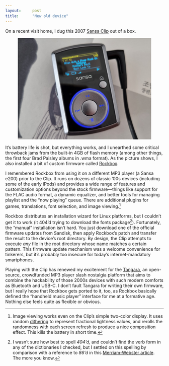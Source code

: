 ```yaml
---
layout:     post
title:      "New old device"
---
```


On a recent visit home, I dug this 2007
[Sansa Clip](https://en.wikipedia.org/wiki/SanDisk_portable_media_players#Sansa_Clip)
out of a box.

<figure>
<img
  src="/assets/images/rockbox-sansa-clip.jpg"
  class="compact"
  alt="An image of an Obama-era Sansa clip (released in late 2007, probably manufactured later) running the Rockbox custom firmware"
/>
</figure>

It’s battery life is shot, but everything works, and I unearthed some critical
throwback jams from the built-in 4GB of flash memory (among other things, the
first four Brad Paisley albums in .wma format). As the picture shows, I also
installed a bit of custom firmware called [Rockbox](https://www.rockbox.org/).

<!--more-->

I remembered Rockbox from using it on a different MP3 player (a Sansa e200)
prior to the Clip. It runs on dozens of classic ’00s devices (including some of
the early iPods) and provides a wide range of features and customization options
beyond the stock firmware—things like support for the FLAC audio format, a
dynamic equalizer, and better tools for managing playlist and the “now playing”
queue. There are additional plugins for games, translations, font selection, and
image viewing.[^imageview]

[^imageview]: Image viewing works even on the Clip’s simple two-color display. It uses random [dithering](https://en.wikipedia.org/wiki/Dither) to represent fractional lightness values, and rerolls the randomness with each screen refresh to produce a nice composition effect. This kills the battery in short time.

Rockbox distributes an installation wizard for Linux platforms, but I couldn’t
get it to work (it 404’d trying to download the fonts package[^404]). Fortunately,
the “manual” installation isn’t hard. You just download one of the official
firmware updates from Sandisk, then apply Rockbox’s patch and transfer the
result to the device’s root directory. By design, the Clip attempts to execute
*any* file in the root directory whose name matches a certain pattern. This
firmware update mechanism was a welcome convenience for tinkerers, but it’s
probably too insecure for today’s internet-mandatory smartphones.

[^404]: I wasn’t sure how best to spell *404’d,* and couldn’t find the verb form in any of the dictionaries I checked, but I settled on this spelling by comparison with a reference to *86’d* in this [Merriam-Webster article](https://www.merriam-webster.com/wordplay/eighty-six-meaning-origin). The more you know.

Playing with the Clip has renewed my excitement for the
[Tangara](https://sr.ht/~jacqueline/tangara/), an open-source, crowdfunded MP3
player slash nostalgia platform that aims to combine the hackability of those
2000s devices with such modern comforts as Bluetooth and USB-C. I don’t fault
Tangara for writing their own firmware, but I really hope that Rockbox gets
ported to it, too, as Rockbox basically defined the “handheld music player”
interface for me at a formative age. Nothing else feels quite as flexible or
obvious.

